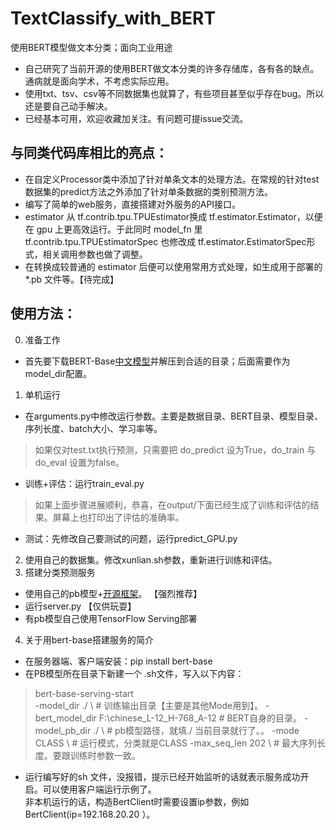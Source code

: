 # TextClassify_with_BERT
使用BERT模型做文本分类；面向工业用途

+ 自己研究了当前开源的使用BERT做文本分类的许多存储库，各有各的缺点。通病就是面向学术，不考虑实际应用。
+ 使用txt、tsv、csv等不同数据集也就算了，有些项目甚至似乎存在bug。所以还是要自己动手解决。
+ 已经基本可用，欢迎收藏加关注。有问题可提issue交流。

## 与同类代码库相比的亮点：
- 在自定义Processor类中添加了针对单条文本的处理方法。在常规的针对test数据集的predict方法之外添加了针对单条数据的类别预测方法。
- 编写了简单的web服务，直接搭建对外服务的API接口。
- estimator 从 tf.contrib.tpu.TPUEstimator换成 tf.estimator.Estimator，以便在 gpu 上更高效运行。于此同时 model_fn 里tf.contrib.tpu.TPUEstimatorSpec 也修改成 tf.estimator.EstimatorSpec形式，相关调用参数也做了调整。
- 在转换成较普通的 estimator 后便可以使用常用方式处理，如生成用于部署的 *.pb 文件等。【待完成】

## 使用方法：
0. 准备工作
+ 首先要下载BERT-Base[中文模型](https://storage.googleapis.com/bert_models/2018_11_03/chinese_L-12_H-768_A-12.zip)并解压到合适的目录；后面需要作为model_dir配置。
1. 单机运行
+ 在arguments.py中修改运行参数。主要是数据目录、BERT目录、模型目录、序列长度、batch大小、学习率等。
> 如果仅对test.txt执行预测，只需要把 do_predict 设为True，do_train 与do_eval 设置为false。
+ 训练+评估：运行train_eval.py </br>
> 如果上面步骤进展顺利，恭喜，在output/下面已经生成了训练和评估的结果。屏幕上也打印出了评估的准确率。</br>
+ 测试：先修改自己要测试的问题，运行predict_GPU.py</br>
2. 使用自己的数据集。修改xunlian.sh参数，重新进行训练和评估。
3. 搭建分类预测服务
+ 使用自己的pb模型+[开源框架](https://github.com/macanv/BERT-BiLSTM-CRF-NER)。 【强烈推荐】
+ 运行server.py 【仅供玩耍】
+ 有pb模型自己使用TensorFlow Serving部署
4. 关于用bert-base搭建服务的简介
+ 在服务器端、客户端安装：pip install bert-base
+ 在PB模型所在目录下新建一个 .sh文件，写入以下内容：
> bert-base-serving-start \
    -model_dir ./ \   # 训练输出目录【主要是其他Mode用到】。
    -bert_model_dir F:\chinese_L-12_H-768_A-12   # BERT自身的目录。
    -model_pb_dir ./ \      # pb模型路径，就填./ 当前目录就行了。。 
    -mode CLASS       \     # 运行模式，分类就是CLASS
    -max_seq_len 202  \     # 最大序列长度。要跟训练时参数一致。
+ 运行编写好的sh 文件，没报错，提示已经开始监听的话就表示服务成功开启。可以使用客户端运行示例了。</br>
非本机运行的话，构造BertClient时需要设置ip参数，例如BertClient(ip=192.168.20.20 ）。